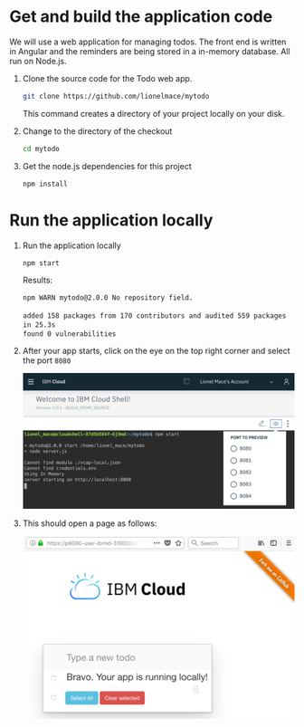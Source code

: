 # Get and build the application code

We will use a web application for managing todos. The front end is written in Angular and the reminders are being stored in a in-memory database. All run on Node.js.

1. Clone the source code for the Todo web app.
    ```sh
    git clone https://github.com/lionelmace/mytodo
    ```
    This command creates a directory of your project locally on your disk.

1. Change to the directory of the checkout
    ```sh
    cd mytodo
    ```

1. Get the node.js dependencies for this project
    ```sh
    npm install
    ```

# Run the application locally

1. Run the application locally
    ```sh
    npm start
    ```
    Results:
    ```
    npm WARN mytodo@2.0.0 No repository field.

    added 158 packages from 170 contributors and audited 559 packages in 25.3s
    found 0 vulnerabilities
    ```

1. After your app starts, click on the eye on the top right corner and select the port `8080` 

    ![](images/app-launch-port.png)


1. This should open a page as follows:

    ![](images/app-running-locally.png)
